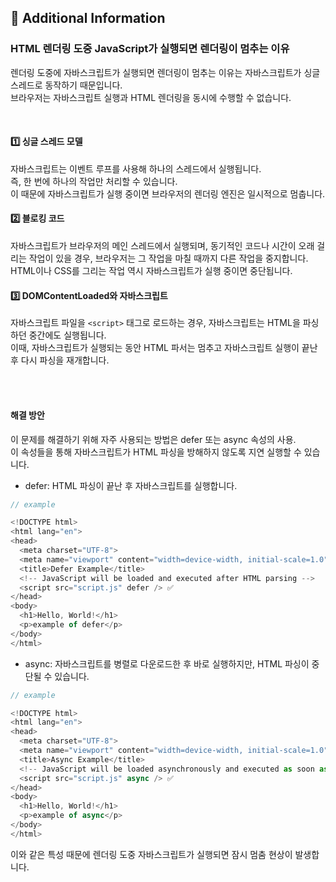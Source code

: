 ## 🧐 Additional Information

### HTML 렌더링 도중 JavaScript가 실행되면 렌더링이 멈추는 이유

렌더링 도중에 자바스크립트가 실행되면 렌더링이 멈추는 이유는 자바스크립트가 싱글 스레드로 동작하기 때문입니다. <br />
브라우저는 자바스크립트 실행과 HTML 렌더링을 동시에 수행할 수 없습니다.

<br />

#### 1️⃣ 싱글 스레드 모델

자바스크립트는 이벤트 루프를 사용해 하나의 스레드에서 실행됩니다. <br />
즉, 한 번에 하나의 작업만 처리할 수 있습니다. <br />
이 때문에 자바스크립트가 실행 중이면 브라우저의 렌더링 엔진은 일시적으로 멈춥니다.

#### 2️⃣ 블로킹 코드

자바스크립트가 브라우저의 메인 스레드에서 실행되며,
동기적인 코드나 시간이 오래 걸리는 작업이 있을 경우, 브라우저는 그 작업을 마칠 때까지 다른 작업을 중지합니다. <br />
HTML이나 CSS를 그리는 작업 역시 자바스크립트가 실행 중이면 중단됩니다.

#### 3️⃣ DOMContentLoaded와 자바스크립트

자바스크립트 파일을 `<script>` 태그로 로드하는 경우, 자바스크립트는 HTML을 파싱하던 중간에도 실행됩니다. <br />
이때, 자바스크립트가 실행되는 동안 HTML 파서는 멈추고 자바스크립트 실행이 끝난 후 다시 파싱을 재개합니다.

<br />
<br />

#### 해결 방안

이 문제를 해결하기 위해 자주 사용되는 방법은 defer 또는 async 속성의 사용. <br />
이 속성들을 통해 자바스크립트가 HTML 파싱을 방해하지 않도록 지연 실행할 수 있습니다.

- defer: HTML 파싱이 끝난 후 자바스크립트를 실행합니다.

```js
// example

<!DOCTYPE html>
<html lang="en">
<head>
  <meta charset="UTF-8">
  <meta name="viewport" content="width=device-width, initial-scale=1.0">
  <title>Defer Example</title>
  <!-- JavaScript will be loaded and executed after HTML parsing -->
  <script src="script.js" defer /> ✅
</head>
<body>
  <h1>Hello, World!</h1>
  <p>example of defer</p>
</body>
</html>
```

- async: 자바스크립트를 병렬로 다운로드한 후 바로 실행하지만, HTML 파싱이 중단될 수 있습니다.

```js
// example

<!DOCTYPE html>
<html lang="en">
<head>
  <meta charset="UTF-8">
  <meta name="viewport" content="width=device-width, initial-scale=1.0">
  <title>Async Example</title>
  <!-- JavaScript will be loaded asynchronously and executed as soon as it's ready -->
  <script src="script.js" async /> ✅
</head>
<body>
  <h1>Hello, World!</h1>
  <p>example of async</p>
</body>
</html>
```

이와 같은 특성 때문에 렌더링 도중 자바스크립트가 실행되면 잠시 멈춤 현상이 발생합니다.
